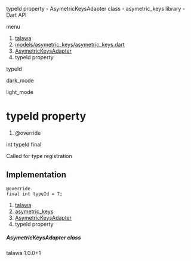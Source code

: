 




typeId property - AsymetricKeysAdapter class - asymetric\_keys library - Dart API







menu

1. [talawa](../../index.html)
2. [models/asymetric\_keys/asymetric\_keys.dart](../../models_asymetric_keys_asymetric_keys/models_asymetric_keys_asymetric_keys-library.html)
3. [AsymetricKeysAdapter](../../models_asymetric_keys_asymetric_keys/AsymetricKeysAdapter-class.html)
4. typeId property

typeId


dark\_mode

light\_mode




# typeId property


1. @override

int
typeId
final

Called for type registration


## Implementation

```
@override
final int typeId = 7;
```

 


1. [talawa](../../index.html)
2. [asymetric\_keys](../../models_asymetric_keys_asymetric_keys/models_asymetric_keys_asymetric_keys-library.html)
3. [AsymetricKeysAdapter](../../models_asymetric_keys_asymetric_keys/AsymetricKeysAdapter-class.html)
4. typeId property

##### AsymetricKeysAdapter class





talawa
1.0.0+1






